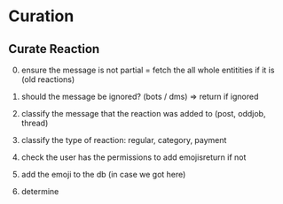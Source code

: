 # Curation

## Curate Reaction

0. ensure the message is not partial = fetch the all whole entitities if it is
   (old reactions)
1. should the message be ignored? (bots / dms) => return if ignored
2. classify the message that the reaction was added to (post, oddjob, thread)
3. classify the type of reaction: regular, category, payment
4. check the user has the permissions to add emojisreturn if not

5. add the emoji to the db (in case we got here)
6. determine
